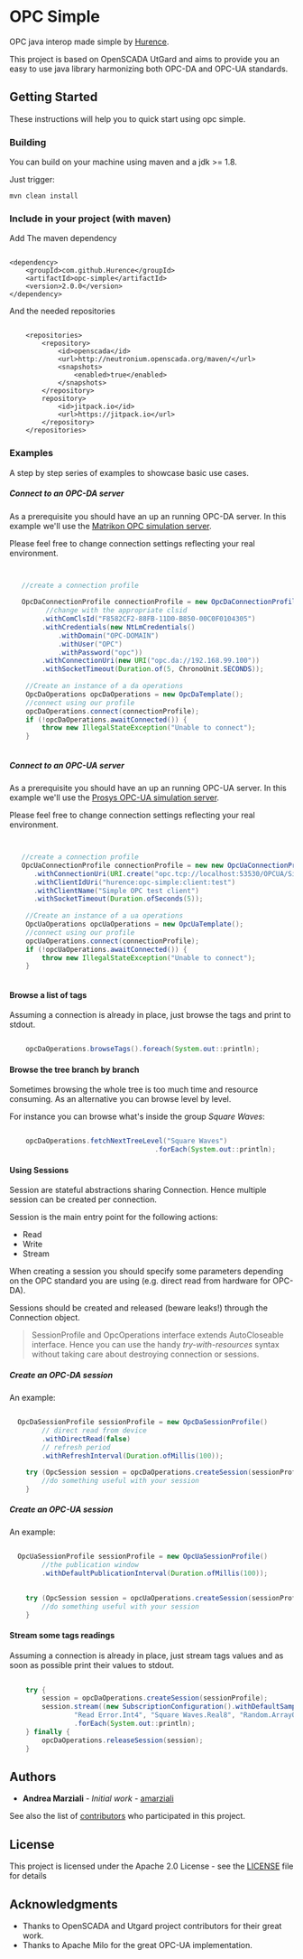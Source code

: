 # OPC Simple

OPC java interop made simple by [Hurence](https://www.hurence.com).

This project is based on OpenSCADA UtGard and aims to provide you an easy to use java library harmonizing both
OPC-DA and OPC-UA standards.


## Getting Started

These instructions will help you to quick start using opc simple.

### Building

You can build on your machine using maven and a jdk >= 1.8.

Just trigger:

```
mvn clean install
```

### Include in your project (with maven)


Add The maven dependency
```

<dependency>
    <groupId>com.github.Hurence</groupId>
    <artifactId>opc-simple</artifactId>
    <version>2.0.0</version>
</dependency>

```


And the needed repositories

```

    <repositories>
        <repository>
            <id>openscada</id>
            <url>http://neutronium.openscada.org/maven/</url>
            <snapshots>
                <enabled>true</enabled>
            </snapshots>
        </repository>
        repository>
            <id>jitpack.io</id>
            <url>https://jitpack.io</url>
        </repository>
    </repositories>
```

### Examples

A step by step series of examples to showcase basic use cases.


##### Connect to an OPC-DA server

As a prerequisite you should have an up an running OPC-DA server. In this example we'll use the
[Matrikon OPC simulation server](https://www.matrikonopc.com/products/opc-drivers/opc-simulation-server.aspx).

Please feel free to change connection settings reflecting your real environment.



```java


   //create a connection profile   
   
   OpcDaConnectionProfile connectionProfile = new OpcDaConnectionProfile()
         //change with the appropriate clsid
        .withComClsId("F8582CF2-88FB-11D0-B850-00C0F0104305")
        .withCredentials(new NtLmCredentials()
            .withDomain("OPC-DOMAIN")
            .withUser("OPC")
            .withPassword("opc"))
        .withConnectionUri(new URI("opc.da://192.168.99.100"))
        .withSocketTimeout(Duration.of(5, ChronoUnit.SECONDS));
        
    //Create an instance of a da operations
    OpcDaOperations opcDaOperations = new OpcDaTemplate();
    //connect using our profile
    opcDaOperations.connect(connectionProfile);
    if (!opcDaOperations.awaitConnected()) {
        throw new IllegalStateException("Unable to connect");
    }
        

```


##### Connect to an OPC-UA server

As a prerequisite you should have an up an running OPC-UA server. In this example we'll use the
[Prosys OPC-UA simulation server](https://www.prosysopc.com/products/opc-ua-simulation-server/).

Please feel free to change connection settings reflecting your real environment.



```java


   //create a connection profile
   OpcUaConnectionProfile connectionProfile = new new OpcUaConnectionProfile()
      .withConnectionUri(URI.create("opc.tcp://localhost:53530/OPCUA/SimulationServer"))
      .withClientIdUri("hurence:opc-simple:client:test")
      .withClientName("Simple OPC test client")
      .withSocketTimeout(Duration.ofSeconds(5));
        
    //Create an instance of a ua operations
    OpcUaOperations opcUaOperations = new OpcUaTemplate();
    //connect using our profile
    opcUaOperations.connect(connectionProfile);
    if (!opcUaOperations.awaitConnected()) {
        throw new IllegalStateException("Unable to connect");
    }
        

```

#### Browse a list of tags

Assuming a connection is already in place, just browse the tags and print to stdout.

````java

    opcDaOperations.browseTags().foreach(System.out::println);
````


#### Browse the tree branch by branch

Sometimes browsing the whole tree is too much time and resource consuming.
As an alternative you can browse level by level. 

For instance you can browse what's inside the group _Square Waves_:
````java

    opcDaOperations.fetchNextTreeLevel("Square Waves")
                                    .forEach(System.out::println);
````

#### Using Sessions

Session are stateful abstractions sharing Connection. 
Hence multiple session can be created per connection.

Session is the main entry point for the following actions:

* Read
* Write
* Stream


When creating a session you should specify some parameters depending on the OPC standard you are using (e.g. direct read from hardware for OPC-DA).

Sessions should be created and released (beware leaks!) through the Connection object.

> SessionProfile and OpcOperations interface extends AutoCloseable interface.
> Hence you can use the handy *try-with-resources* syntax without taking care about destroying connection or sessions.


##### Create an OPC-DA session

An example:

````java

  OpcDaSessionProfile sessionProfile = new OpcDaSessionProfile()
        // direct read from device
        .withDirectRead(false)
        // refresh period
        .withRefreshInterval(Duration.ofMillis(100));

    try (OpcSession session = opcDaOperations.createSession(sessionProfile)) {
        //do something useful with your session
    }
````

##### Create an OPC-UA session

An example:

````java

  OpcUaSessionProfile sessionProfile = new OpcUaSessionProfile()
        //the publication window
        .withDefaultPublicationInterval(Duration.ofMillis(100));

        
    try (OpcSession session = opcUaOperations.createSession(sessionProfile)) {
        //do something useful with your session
    }
````

#### Stream some tags readings

Assuming a connection is already in place, just stream tags values 
and as soon as possible print their values to stdout.

````java
    
    try {
        session = opcDaOperations.createSession(sessionProfile);
        session.stream((new SubscriptionConfiguration().withDefaultSamplingInterval(Duration.ofMillis(100)),
                "Read Error.Int4", "Square Waves.Real8", "Random.ArrayOfString")
                .forEach(System.out::println);
    } finally {
        opcDaOperations.releaseSession(session);
    }


````


## Authors

* **Andrea Marziali** - *Initial work* - [amarziali](https://github.com/amarziali)

See also the list of [contributors](https://github.com/Hurence/opc-simple/contributors) who participated in this project.

## License

This project is licensed under the Apache 2.0 License - see the [LICENSE](LICENSE) file for details

## Acknowledgments

* Thanks to OpenSCADA and Utgard project contributors for their great work.
* Thanks to Apache Milo for the great OPC-UA implementation.

